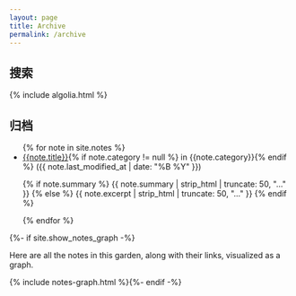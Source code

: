 ```yaml
---
layout: page
title: Archive
permalink: /archive
---
```


## 搜索
<div id="search-searchbar"></div>

<div class="post-list" id="search-hits">
</div>
{% include algolia.html %}

## 归档
<ul class="archive">
{% for note in site.notes %}
  <li>
    <a href="{{ note.url }}{%- if site.use_html_extension -%}.html{%- endif -%}" class="internal-link">
    {{note.title}}</a>{% if note.category != null %} in {{note.category}}{% endif %} 
    <span>({{ note.last_modified_at | date: "%B %Y" }})</span>
    <p>
        {% if note.summary %}
          {{ note.summary | strip_html | truncate: 50, "..." }}
        {% else %}
          {{ note.excerpt | strip_html | truncate: 50, "..." }}
        {% endif %}
    </P>
  </li>
{% endfor %}
</ul>

<section>
  {%- if site.show_notes_graph -%}<p>Here are all the notes in this garden, along with their links, visualized as a graph.</p>{% include notes-graph.html %}{%- endif -%}</section>




